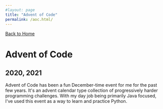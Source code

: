 ```yaml
---
#layout: page
title: "Advent of Code"
permalink: /aoc.html/
---
```


[Back to Home](../index.html)

# Advent of Code

## 2020, 2021

Advent of Code has been a fun December-time event for me for the past few years. It's an advent calendar type collection of progressively harder programming challenges. With my day job being primarily Java focused, I've used this event as a way to learn and practice Python.
